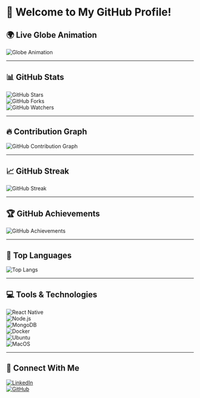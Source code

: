 # 🚀 Welcome to My GitHub Profile!  

## 🌍 Live Globe Animation  
![Globe Animation](https://raw.githubusercontent.com/pranay213/pranay213/main/assets/globe.gif)  

---

## 📊 GitHub Stats  
![GitHub Stars](https://img.shields.io/github/stars/pranay213?style=for-the-badge)  
![GitHub Forks](https://img.shields.io/github/forks/pranay213?style=for-the-badge)  
![GitHub Watchers](https://img.shields.io/github/watchers/pranay213?style=for-the-badge)  

---

## 🔥 Contribution Graph  
![GitHub Contribution Graph](https://github-readme-activity-graph.vercel.app/graph?username=pranay213&theme=tokyonight)  

---

## 📈 GitHub Streak  
![GitHub Streak](https://github-readme-streak-stats.herokuapp.com/?user=pranay213&theme=tokyonight)  

---

## 🏆 GitHub Achievements  
![GitHub Achievements](https://github-profile-trophy.vercel.app/?username=pranay213&theme=radical)  

---

## 🎨 Top Languages  
![Top Langs](https://github-readme-stats.vercel.app/api/top-langs/?username=pranay213&layout=compact&theme=tokyonight)  

---

## 💻 Tools & Technologies  
![React Native](https://img.shields.io/badge/React%20Native-20232A?style=for-the-badge&logo=react&logoColor=61DAFB)  
![Node.js](https://img.shields.io/badge/Node.js-43853D?style=for-the-badge&logo=node.js&logoColor=white)  
![MongoDB](https://img.shields.io/badge/MongoDB-4EA94B?style=for-the-badge&logo=mongodb&logoColor=white)  
![Docker](https://img.shields.io/badge/Docker-2496ED?style=for-the-badge&logo=docker&logoColor=white)  
![Ubuntu](https://img.shields.io/badge/Ubuntu-E95420?style=for-the-badge&logo=ubuntu&logoColor=white)  
![MacOS](https://img.shields.io/badge/MacOS-000000?style=for-the-badge&logo=apple&logoColor=white)  

---

## 🔗 Connect With Me  
[![LinkedIn](https://img.shields.io/badge/LinkedIn-0077B5?style=for-the-badge&logo=linkedin&logoColor=white)](https://linkedin.com/in/pranay213)  
[![GitHub](https://img.shields.io/badge/GitHub-100000?style=for-the-badge&logo=github&logoColor=white)](https://github.com/pranay213)  
